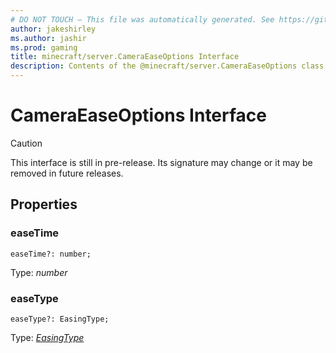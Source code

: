 ```yaml
---
# DO NOT TOUCH — This file was automatically generated. See https://github.com/mojang/minecraftapidocsgenerator to modify descriptions, examples, etc.
author: jakeshirley
ms.author: jashir
ms.prod: gaming
title: minecraft/server.CameraEaseOptions Interface
description: Contents of the @minecraft/server.CameraEaseOptions class.
---
```

# CameraEaseOptions Interface

> [!CAUTION]
> This interface is still in pre-release.  Its signature may change or it may be removed in future releases.

## Properties

### **easeTime**
`easeTime?: number;`

Type: *number*

### **easeType**
`easeType?: EasingType;`

Type: [*EasingType*](EasingType.md)
